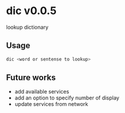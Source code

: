 dic v0.0.5
===

lookup dictionary

Usage
---

```sh
dic <word or sentense to lookup>
```

Future works
---

- add available services
- add an option to specify number of display
- update services from network
